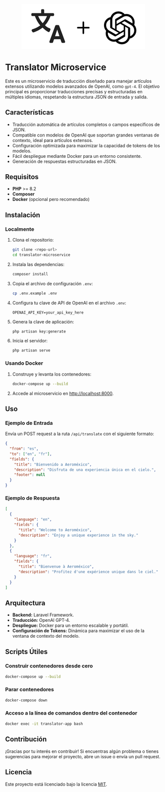 
<p align="center"><a href="#" target="_blank"><img src="public/translator-ms.png" width="400" alt="Translator Microservice Logo"></a></p>

# Translator Microservice

Este es un microservicio de traducción diseñado para manejar artículos extensos utilizando modelos avanzados de OpenAI, como `gpt-4`. El objetivo principal es proporcionar traducciones precisas y estructuradas en múltiples idiomas, respetando la estructura JSON de entrada y salida.

## Características

- Traducción automática de artículos completos o campos específicos de JSON.
- Compatible con modelos de OpenAI que soportan grandes ventanas de contexto, ideal para artículos extensos.
- Configuración optimizada para maximizar la capacidad de tokens de los modelos.
- Fácil despliegue mediante Docker para un entorno consistente.
- Generación de respuestas estructuradas en JSON.

## Requisitos

- **PHP** >= 8.2
- **Composer**
- **Docker** (opcional pero recomendado)

## Instalación

### Localmente

1. Clona el repositorio:
   ```bash
   git clone <repo-url>
   cd translator-microservice
   ```

2. Instala las dependencias:
   ```bash
   composer install
   ```

3. Copia el archivo de configuración `.env`:
   ```bash
   cp .env.example .env
   ```

4. Configura tu clave de API de OpenAI en el archivo `.env`:
   ```env
   OPENAI_API_KEY=your_api_key_here
   ```

5. Genera la clave de aplicación:
   ```bash
   php artisan key:generate
   ```

6. Inicia el servidor:
   ```bash
   php artisan serve
   ```

### Usando Docker

1. Construye y levanta los contenedores:
   ```bash
   docker-compose up --build
   ```

2. Accede al microservicio en [http://localhost:8000](http://localhost:8000).

## Uso

### Ejemplo de Entrada

Envía un POST request a la ruta `/api/translate` con el siguiente formato:

```json
{
  "from": "es",
  "to": ["en", "fr"],
  "fields": {
    "title": "Bienvenido a Aeroméxico",
    "description": "Disfruta de una experiencia única en el cielo.",
    "footer": null
  }
}
```

### Ejemplo de Respuesta

```json
[
  {
    "language": "en",
    "fields": {
      "title": "Welcome to Aeroméxico",
      "description": "Enjoy a unique experience in the sky."
    }
  },
  {
    "language": "fr",
    "fields": {
      "title": "Bienvenue à Aeroméxico",
      "description": "Profitez d'une expérience unique dans le ciel."
    }
  }
]
```

## Arquitectura

- **Backend:** Laravel Framework.
- **Traducción:** OpenAI GPT-4.
- **Despliegue:** Docker para un entorno escalable y portátil.
- **Configuración de Tokens:** Dinámica para maximizar el uso de la ventana de contexto del modelo.

## Scripts Útiles

### Construir contenedores desde cero

```bash
docker-compose up --build
```

### Parar contenedores

```bash
docker-compose down
```

### Acceso a la línea de comandos dentro del contenedor

```bash
docker exec -it translator-app bash
```

## Contribución

¡Gracias por tu interés en contribuir! Si encuentras algún problema o tienes sugerencias para mejorar el proyecto, abre un issue o envía un pull request.

## Licencia

Este proyecto está licenciado bajo la licencia [MIT](https://opensource.org/licenses/MIT).
